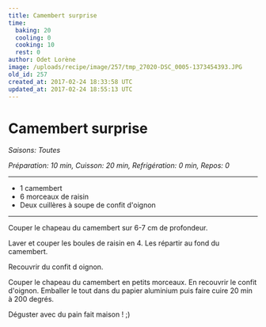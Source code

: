 ```yaml
---
title: Camembert surprise
time:
  baking: 20
  cooling: 0
  cooking: 10
  rest: 0
author: Odet Lorène
image: /uploads/recipe/image/257/tmp_27020-DSC_0005-1373454393.JPG
old_id: 257
created_at: 2017-02-24 18:33:58 UTC
updated_at: 2017-02-24 18:55:13 UTC
---
```


# Camembert surprise



*Saisons: Toutes*

*Préparation: 10 min, Cuisson: 20 min, Refrigération: 0 min, Repos: 0*

---

- 1 camembert
- 6 morceaux de raisin
- Deux cuillères à soupe de confit d'oignon 

---

Couper le chapeau du camembert sur 6-7 cm de profondeur. 

Laver et couper les boules de raisin en 4. Les répartir au fond du camembert. 

Recouvrir du confit d oignon. 

Couper le chapeau du camembert en petits morceaux. En recouvrir le confit d'oignon. Emballer le tout dans du papier aluminium puis faire cuire 20 min à 200 degrés. 

Déguster avec du pain fait maison ! ;) 

